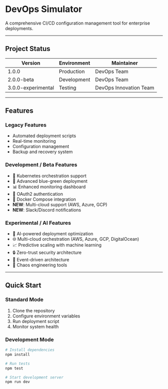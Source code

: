 # DevOps Simulator

A comprehensive CI/CD configuration management tool for enterprise deployments.

---

## Project Status

| Version              | Environment   | Maintainer               |
|----------------------|---------------|--------------------------|
| 1.0.0                | Production    | DevOps Team              |
| 2.0.0-beta           | Development   | DevOps Team              |
| 3.0.0-experimental   | Testing       | DevOps Innovation Team   |

---

## Features

### Legacy Features
- Automated deployment scripts
- Real-time monitoring
- Configuration management
- Backup and recovery system

### Development / Beta Features
- 🚀 Kubernetes orchestration support
- 🔄 Advanced blue-green deployment
- 📊 Enhanced monitoring dashboard
- 🔐 OAuth2 authentication
- 🐳 Docker Compose integration
- **NEW**: Multi-cloud support (AWS, Azure, GCP)
- **NEW**: Slack/Discord notifications

### Experimental / AI Features
- 🤖 AI-powered deployment optimization
- 🌐 Multi-cloud orchestration (AWS, Azure, GCP, DigitalOcean)
- 📈 Predictive scaling with machine learning
- 🔒 Zero-trust security architecture
- 🌊 Event-driven architecture
- 🎯 Chaos engineering tools

---

## Quick Start

### Standard Mode
1. Clone the repository
2. Configure environment variables
3. Run deployment script
4. Monitor system health

### Development Mode
```bash
# Install dependencies
npm install

# Run tests
npm test

# Start development server
npm run dev
